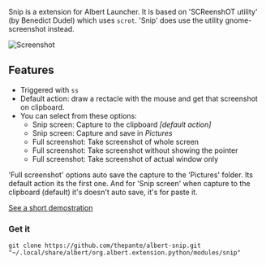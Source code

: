 Snip is a extension for Albert Launcher. It is based on 'SCReenshOT utility' (by Benedict Dudel) which uses `scrot`. 'Snip' does use the utility gnome-screenshot instead.

![Screenshot](https://i.imgur.com/ByrrQJA.png)

## Features
* Triggered with `ss `
* Default action: draw a rectacle with the mouse and get that screenshot on clipboard.
* You can select from these options:
	* Snip screen: Capture to the clipboard _[default action]_
	* Snip screen: Capture and save in _Pictures_
	* Full screenshot: Take screenshot of whole screen
 	* Full screenshot: Take screenshot without showing the pointer
	* Full screenshot: Take screenshot of actual window only

'Full screenshot' options auto save the capture to the 'Pictures' folder. Its default action its the first one. And for 'Snip screen' when capture to the clipboard (default) it's doesn't auto save, it's for paste it.

[See a short demostration](https://i.imgur.com/CO1Qh8L.mp4)

### Get it
```
git clone https://github.com/thepante/albert-snip.git "~/.local/share/albert/org.albert.extension.python/modules/snip"
```
